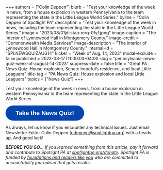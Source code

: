 +++
authors = ["Colin Deppen"]
blurb = "Test your knowledge of the week in news, from a house explosion in western Pennsylvania to the team representing the state in the Little League World Series."
byline = "Colin Deppen of Spotlight PA"
description = "Test your knowledge of the week in news, including the team representing the state in the Little League World Series."
image = "2023/08/01jd-staa-rerq-0fyf.jpeg"
image-caption = "The interior of Lynnewood Hall in Montgomery County."
image-credit = "Commonwealth Media Services"
image-description = "The interior of Lynnewood Hall in Montgomery County."
internal-id = "SPLNEWSQUIZAUG14"
kicker = "Week of Aug. 14, 2023"
modal-exclude = false
published = 2023-08-17T11:00:00-04:00
slug = "pennsylvania-news-quiz-week-of-august-14-2023"
suppress-date = false
title = "Great PA News Quiz: House explosion, Senate hopeful’s residence, and local Little Leaguers"
title-tag = "PA News Quiz: House explosion and local Little Leaguers"
topics = ["News Quiz"]
+++

Test your knowledge of the week in news, from a house explosion in western Pennsylvania to the team representing the state in the Little League World Series.<br/>

<button data-tf-popup="FXn1wSGe" data-tf-opacity="100" data-tf-size="100" data-tf-iframe-props="title=SPL News Quiz Week 30 - Aug. 17" data-tf-transitive-search-params data-tf-medium="snippet" style="all:unset;font-family:Helvetica,Arial,sans-serif;display:inline-block;max-width:100%;white-space:nowrap;overflow:hidden;text-overflow:ellipsis;background-color:#0445AF;color:#fff;font-size:20px;border-radius:25px;padding:0 33px;font-weight:bold;height:50px;cursor:pointer;line-height:50px;text-align:center;margin:0;text-decoration:none;">Take the News Quiz!</button><script src="//embed.typeform.com/next/embed.js"></script>

As always, let us know if you encounter any technical issues. Just email Newsletter Editor Colin Deppen (cdeppen@spotlightpa.org) with a heads up. And good luck!

<strong><em>BEFORE YOU GO</em></strong><em>… If you learned something from this article, pay it forward and contribute to Spotlight PA at </em><a href="http://spotlightpa.org/donate"><em>spotlightpa.org/donate</em></a><em>. Spotlight PA is funded by </em><a href="https://www.spotlightpa.org/support"><em>foundations and readers like you</em></a><em> who are committed to accountability journalism that gets results.</em>

